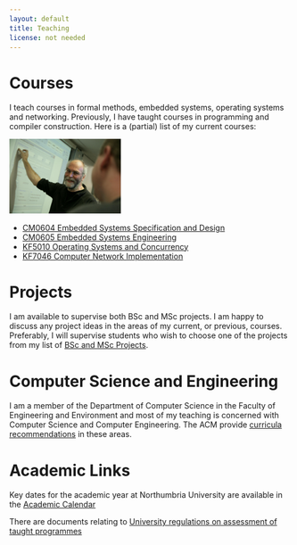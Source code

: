 ```yaml
---
layout: default
title: Teaching
license: not needed
---
```

# Courses

<p>
I teach courses in formal methods, embedded systems, operating systems and
networking.  Previously, I have taught courses in programming
and compiler construction. Here is a (partial) list of my current courses:

  <img class="img-responsive" src="assets/images/david_kendall5_1200x800.jpg" 
     alt="Photo of David Kendall"
     width="200"/>
</p>

<ul>
  <li><a href="http://hesabu.net/cm0604/">CM0604 Embedded Systems Specification and Design</a></li>
  <li><a href="http://hesabu.net/cm0605/">CM0605 Embedded Systems Engineering</a></li>
  <li><a href="http://hesabu.net/kf5010">KF5010 Operating Systems and Concurrency</a></li>
  <li><a href="http://hesabu.net/kf7046">KF7046 Computer Network Implementation</a></li>
</ul>

# Projects

I am available to supervise both BSc and MSc projects. I
am happy to discuss any project ideas in the areas of my current, or
previous, courses.  Preferably, I will supervise students who wish to
choose one of the projects from my list
of <a href="projects.html">BSc and MSc Projects</a>.


# Computer Science and Engineering

I am a member of the Department of Computer Science in the Faculty of
Engineering and Environment and most of my
teaching is concerned with Computer Science and Computer Engineering. 
The ACM provide [curricula recommendations](https://www.acm.org/education/curricula-recommendations) in these areas.

# Academic Links

Key dates for the academic year at Northumbria University are available in
the 
<a href="https://www.northumbria.ac.uk/about-us/university-services/academic-registry/registry-records-and-returns/academic-calendars/">Academic Calendar</a>

There are documents relating to <a href="https://www.northumbria.ac.uk/about-us/university-services/academic-registry/quality-and-teaching-excellence/assessment/guidance-for-students/">University regulations on assessment of taught programmes</a>
